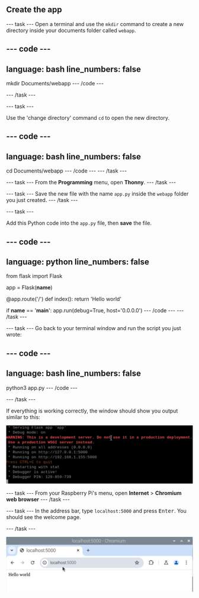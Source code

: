## Create the app

--- task ---
Open a terminal and use the `mkdir` command to create a new directory inside your documents folder called `webapp`.

--- code ---
---
language: bash
line_numbers: false
---
mkdir Documents/webapp
--- /code ---

--- /task ---

--- task ---

Use the 'change directory' command `cd` to open the new directory.

--- code ---
---
language: bash
line_numbers: false
---
cd Documents/webapp
--- /code ---
--- /task ---

--- task ---
From the **Programming** menu, open **Thonny**.
--- /task ---

--- task ---
Save the new file with the name `app.py` inside the `webapp` folder you just created.
--- /task ---

--- task ---

Add this Python code into the `app.py` file, then **save** the file.

--- code ---
---
language: python
line_numbers: false
---
from flask import Flask

app = Flask(__name__)

@app.route('/')
def index():
    return 'Hello world'

if __name__ == '__main__':
    app.run(debug=True, host='0.0.0.0')
--- /code ---
--- /task ---

--- task ---
Go back to your terminal window and run the script you just wrote:

--- code ---
---
language: bash
line_numbers: false
---
python3 app.py
--- /code ---

--- /task ---

If everything is working correctly, the window should show you output similar to this:

![pi run web app](images/pi-run-web-app.png)

--- task ---
From your Raspberry Pi's menu, open **Internet** > **Chromium web browser**
--- /task ---

--- task ---
In the address bar, type `localhost:5000` and press <kbd>Enter</kbd>. You should see the welcome page.

--- /task ---

![Flask Hello world](images/flask-hello-world.png)



